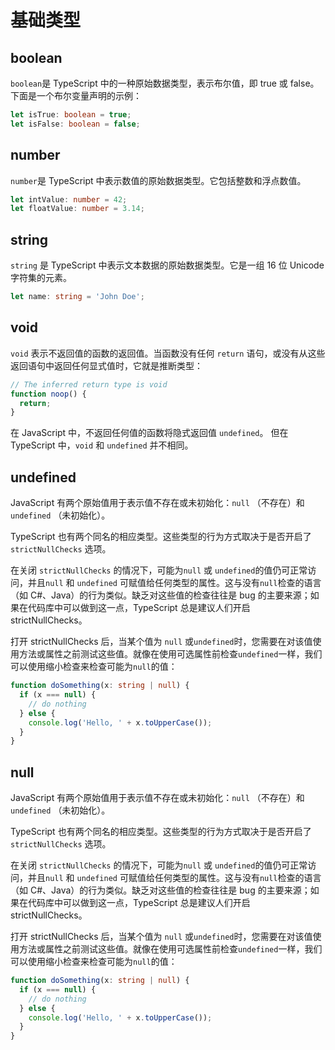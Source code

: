 # 基础类型

## boolean

`boolean`是 TypeScript 中的一种原始数据类型，表示布尔值，即 true 或 false。
下面是一个布尔变量声明的示例：
```ts
let isTrue: boolean = true;
let isFalse: boolean = false;
```
## number
`number`是 TypeScript 中表示数值的原始数据类型。它包括整数和浮点数值。

```ts
let intValue: number = 42;
let floatValue: number = 3.14;
```
## string
`string` 是 TypeScript 中表示文本数据的原始数据类型。它是一组 16 位 Unicode 字符集的元素。
```ts
let name: string = 'John Doe';
```
## void
`void` 表示不返回值的函数的返回值。当函数没有任何 `return` 语句，或没有从这些返回语句中返回任何显式值时，它就是推断类型：
```ts
// The inferred return type is void
function noop() {
  return;
}
```
在 JavaScript 中，不返回任何值的函数将隐式返回值 `undefined`。
但在 TypeScript 中，`void` 和 `undefined` 并不相同。

## undefined
JavaScript 有两个原始值用于表示值不存在或未初始化：`null` （不存在）和 `undefined` （未初始化）。

TypeScript 也有两个同名的相应类型。这些类型的行为方式取决于是否开启了 `strictNullChecks` 选项。

在关闭 `strictNullChecks` 的情况下，可能为`null` 或 `undefined`的值仍可正常访问，并且`null` 和 `undefined` 可赋值给任何类型的属性。这与没有`null`检查的语言（如 C#、Java）的行为类似。缺乏对这些值的检查往往是 bug 的主要来源；如果在代码库中可以做到这一点，TypeScript 总是建议人们开启 strictNullChecks。

打开 strictNullChecks 后，当某个值为 `null` 或`undefined`时，您需要在对该值使用方法或属性之前测试这些值。就像在使用可选属性前检查`undefined`一样，我们可以使用缩小检查来检查可能为`null`的值：
```ts
function doSomething(x: string | null) {
  if (x === null) {
    // do nothing
  } else {
    console.log('Hello, ' + x.toUpperCase());
  }
}
```

## null
JavaScript 有两个原始值用于表示值不存在或未初始化：`null` （不存在）和 `undefined` （未初始化）。

TypeScript 也有两个同名的相应类型。这些类型的行为方式取决于是否开启了 `strictNullChecks` 选项。

在关闭 `strictNullChecks` 的情况下，可能为`null` 或 `undefined`的值仍可正常访问，并且`null` 和 `undefined` 可赋值给任何类型的属性。这与没有`null`检查的语言（如 C#、Java）的行为类似。缺乏对这些值的检查往往是 bug 的主要来源；如果在代码库中可以做到这一点，TypeScript 总是建议人们开启 strictNullChecks。

打开 strictNullChecks 后，当某个值为 `null` 或`undefined`时，您需要在对该值使用方法或属性之前测试这些值。就像在使用可选属性前检查`undefined`一样，我们可以使用缩小检查来检查可能为`null`的值：
```ts
function doSomething(x: string | null) {
  if (x === null) {
    // do nothing
  } else {
    console.log('Hello, ' + x.toUpperCase());
  }
}
```


